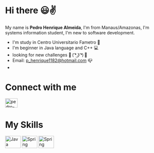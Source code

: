# Hi there 😃✌
My name is **Pedro Henrique Almeida**, I'm from Manaus/Amazonas, I'm systems information student, I'm new to software development.

- I'm study in Centro Universitario Fametro 🏬 
- I'm beginner in Java language and C++ 💻
- looking for new challenges 💪 ( ͡❛ ͜ʖ ͡❛) 👊
- Email: p_henrique1182@hotmail.com 📪
- 
# Connect with me
<a href = "https://www.facebook.com/pedrohenrique.almeida.5030/" target="-blank">
<img align="center" alt="pedro-facebook" height="30" width="40" src="https://cdn.jsdelivr.net/gh/devicons/devicon/icons/facebook/facebook-original.svg" style="max-width:100%;">
</a>

# My Skills
<img align="center" alt="Java" height="40" width="50" src="https://cdn.jsdelivr.net/gh/devicons/devicon/icons/java/java-original-wordmark.svg" style="max-width:100%;">   <img align="center" alt="Spring" height="40" width="50" src="https://cdn.jsdelivr.net/gh/devicons/devicon/icons/spring/spring-original-wordmark.svg" style="max-width:100%;">   <img align="center" alt="Spring" height="40" width="50" src="https://cdn.jsdelivr.net/gh/devicons/devicon/icons/cplusplus/cplusplus-original.svg" style="max-width:100%;">
